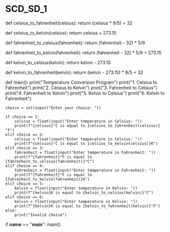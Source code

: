 # SCD_SD_1

def celsius_to_fahrenheit(celsius):
    return (celsius * 9/5) + 32

def celsius_to_kelvin(celsius):
    return celsius + 273.15

def fahrenheit_to_celsius(fahrenheit):
    return (fahrenheit - 32) * 5/9

def fahrenheit_to_kelvin(fahrenheit):
    return (fahrenheit - 32) * 5/9 + 273.15

def kelvin_to_celsius(kelvin):
    return kelvin - 273.15

def kelvin_to_fahrenheit(kelvin):
    return (kelvin - 273.15) * 9/5 + 32

def main():
    print("Temperature Conversion Program")
    print("1. Celsius to Fahrenheit")
    print("2. Celsius to Kelvin")
    print("3. Fahrenheit to Celsius")
    print("4. Fahrenheit to Kelvin")
    print("5. Kelvin to Celsius")
    print("6. Kelvin to Fahrenheit")

    choice = int(input("Enter your choice: "))

    if choice == 1:
        celsius = float(input("Enter temperature in Celsius: "))
        print(f"{celsius}°C is equal to {celsius_to_fahrenheit(celsius)}°F")
    elif choice == 2:
        celsius = float(input("Enter temperature in Celsius: "))
        print(f"{celsius}°C is equal to {celsius_to_kelvin(celsius)}K")
    elif choice == 3:
        fahrenheit = float(input("Enter temperature in Fahrenheit: "))
        print(f"{fahrenheit}°F is equal to {fahrenheit_to_celsius(fahrenheit)}°C")
    elif choice == 4:
        fahrenheit = float(input("Enter temperature in Fahrenheit: "))
        print(f"{fahrenheit}°F is equal to {fahrenheit_to_kelvin(fahrenheit)}K")
    elif choice == 5:
        kelvin = float(input("Enter temperature in Kelvin: "))
        print(f"{kelvin}K is equal to {kelvin_to_celsius(kelvin)}°C")
    elif choice == 6:
        kelvin = float(input("Enter temperature in Kelvin: "))
        print(f"{kelvin}K is equal to {kelvin_to_fahrenheit(kelvin)}°F")
    else:
        print("Invalid choice")

if __name__ == "__main__":
    main()
